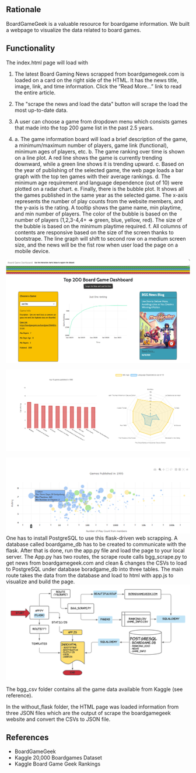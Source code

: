 ## Rationale
BoardGameGeek is a valuable resource for boardgame information. We built a webpage to visualize the data related to board games. 

## Functionality
The index.html page will load with 

1. The latest Board Gaming News scrapped from boardgamegeek.com is loaded on a card on the right side of the HTML. It has the news title, image, link, and time information. Click the “Read More…” link to read the entire article.

2. The "scrape the news and load the data" button will scrape the load the most up-to-date data.

3. A user can choose a game from dropdown menu which consists games that made into the top 200 game list in the past 2.5 years. 

4. a. The game information board will load a brief description of the game, a minimum/maximum number of players, game link (functional), minimum ages of players, etc. 
   b. The game ranking over time is shown on a line plot. A red line shows the game is currently trending downward, while a green line shows it is trending upward.
   c. Based on the year of publishing of the selected game, the web page loads a bar graph with the top ten games with their average rankings. 
   d. The minimum age requirement and language dependence (out of 10) were plotted on a radar chart. 
   e. Finally, there is the bubble plot. It shows all the games published in the same year as the selected game. The x-axis represents the number of play counts from the website members, and the y-axis is the rating. A tooltip shows the game name, min playtime, and min number of players. The color of the bubble is based on the number of players (1,2,3-4,4+ => green, blue, yellow, red). The size of the bubble is based on the minimum playtime required.
   f. All columns of contents are responsive based on the size of the screen thanks to bootstrape. The line graph will shift to second row on a medium screen size, and the news will be the fist row when user load the page on a mobile device.

![top](Images/top.png)

![middle](Images/middle.png)

![bottom](Images/bottom.png) 
One has to install PostgreSQL to use this flask-driven web scrapping. A database called boardgame_db has to be created to communicate with the flask. After that is done, run the app.py file and load the page to your local server. The App.py has two routes, the scrape route calls bgg_scrape.py to get news from boardgamegeek.com and clean & changes the CSVs to load to PostgreSQL under database boradgame_db into three tables. The main route takes the data from the database and load to html with app.js to visualize and build the page.
![diagram](Images/project_diagram.png)

The bgg_csv folder contains all the game data available from Kaggle (see reference).

In the without_flask folder, the HTML page was loaded information from three JSON files which are the output of scrape the boardgamegeek website and convert the CSVs to JSON file.

## References

- BoardGameGeek
- Kaggle 20,000 Boardgames Dataset
- Kaggle Board Game Geek Rankings
